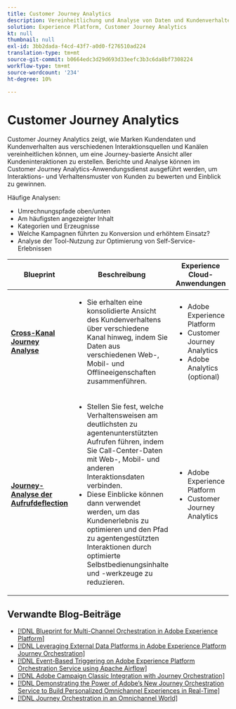 ```yaml
---
title: Customer Journey Analytics
description: Vereinheitlichung und Analyse von Daten und Kundenverhalten aus der gesamten Customer Journey
solution: Experience Platform, Customer Journey Analytics
kt: null
thumbnail: null
exl-id: 3bb2dada-f4cd-43f7-a0d0-f276510ad224
translation-type: tm+mt
source-git-commit: b0664edc3d29d693d33eefc3b3c6da8bf7308224
workflow-type: tm+mt
source-wordcount: '234'
ht-degree: 10%

---
```


# Customer Journey Analytics

Customer Journey Analytics zeigt, wie Marken Kundendaten und Kundenverhalten aus verschiedenen Interaktionsquellen und Kanälen vereinheitlichen können, um eine Journey-basierte Ansicht aller Kundeninteraktionen zu erstellen. Berichte und Analyse können im Customer Journey Analytics-Anwendungsdienst ausgeführt werden, um Interaktions- und Verhaltensmuster von Kunden zu bewerten und Einblick zu gewinnen.

Häufige Analysen:

* Umrechnungspfade oben/unten
* Am häufigsten angezeigter Inhalt
* Kategorien und Erzeugnisse
* Welche Kampagnen führten zu Konversion und erhöhtem Einsatz?
* Analyse der Tool-Nutzung zur Optimierung von Self-Service-Erlebnissen

| Blueprint | Beschreibung | Experience Cloud-Anwendungen |
|---|---|---|
| **[Cross-Kanal Journey Analyse](digital-behavioral-data-consolidation.md)** | <ul><li>Sie erhalten eine konsolidierte Ansicht des Kundenverhaltens über verschiedene Kanal hinweg, indem Sie Daten aus verschiedenen Web-, Mobil- und Offlineeigenschaften zusammenführen.</li></ul> | <ul><li>Adobe Experience Platform</li><li>Customer Journey Analytics</li><li>Adobe Analytics (optional)</li></ul> |
| **[Journey-Analyse der Aufrufdeflection](call-deflect.md)** | <ul><li>Stellen Sie fest, welche Verhaltensweisen am deutlichsten zu agentenunterstützten Aufrufen führen, indem Sie Call-Center-Daten mit Web-, Mobil- und anderen Interaktionsdaten verbinden.</li><li>Diese Einblicke können dann verwendet werden, um das Kundenerlebnis zu optimieren und den Pfad zu agentengestützten Interaktionen durch optimierte Selbstbedienungsinhalte und -werkzeuge zu reduzieren.  </li></ul> | <ul><li>Adobe Experience Platform</li><li>Customer Journey Analytics</li> |

## Verwandte Blog-Beiträge

* [[!DNL Blueprint for Multi-Channel Orchestration in Adobe Experience Platform]](https://medium.com/adobetech/blueprint-for-multi-channel-orchestration-in-adobe-experience-platform-c68317e94184)
* [[!DNL Leveraging External Data Platforms in Adobe Experience Platform Journey Orchestration]](https://medium.com/adobetech/leveraging-external-data-platforms-in-adobe-experience-platform-journey-orchestration-54fc6134fe17)
* [[!DNL Event-Based Triggering on Adobe Experience Platform Orchestration Service using Apache Airflow]](https://medium.com/adobetech/event-based-triggering-on-adobe-experience-platform-orchestration-service-using-apache-airflow-8607b28251f1)
* [[!DNL Adobe Campaign Classic Integration with Journey Orchestration]](https://medium.com/adobetech/adobe-campaign-classic-integration-with-journey-orchestration-ae577653281)
* [[!DNL Demonstrating the Power of Adobe’s New Journey Orchestration Service to Build Personalized Omnichannel Experiences in Real-Time]](https://medium.com/adobetech/demonstrating-the-power-of-adobes-new-journey-orchestration-service-to-build-personalized-aa60d88cd34)
* [[!DNL Journey Orchestration in an Omnichannel World]](https://medium.com/adobetech/journey-orchestration-in-an-omnichannel-world-3a2d32d556d9)
